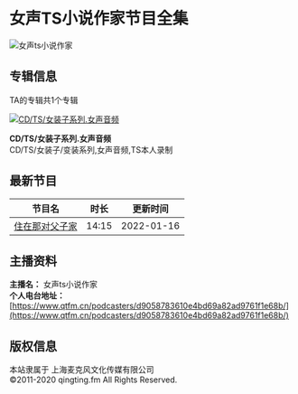# 女声TS小说作家节目全集

![女声ts小说作家](//pic.qtfm.cn/qtfm/2020/12/04/qingting-kf-avatar.png)

## 专辑信息

TA的专辑共1个专辑

[![CD/TS/女装子系列.女声音频](//pic.qtfm.cn/device/a2a4230129c64226b80404e0083c3245/1642229215423_kufI97mc-.png!400)](/channels/430192)

**CD/TS/女装子系列.女声音频**  
CD/TS/女装子/变装系列,女声音频,TS本人录制

## 最新节目

节目名 | 时长 | 更新时间
--- | --- | ---
[住在那对父子家](/channels/430192/programs/20120072) | 14:15 | 2022-01-16

## 主播资料

**主播名：** 女声ts小说作家  
**个人电台地址：** [https://www.qtfm.cn/podcasters/d9058783610e4bd69a82ad9761f1e68b/](https://www.qtfm.cn/podcasters/d9058783610e4bd69a82ad9761f1e68b/)

## 版权信息

本站隶属于 上海麦克风文化传媒有限公司  
©2011-2020 qingting.fm All Rights Reserved.